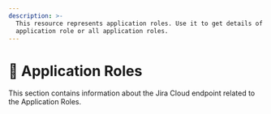 ```yaml
---
description: >-
  This resource represents application roles. Use it to get details of an
  application role or all application roles.
---
```


# 🔬 Application Roles

This section contains information about the Jira Cloud endpoint related to the Application Roles.





